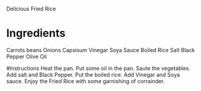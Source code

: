 Delicious Fried Rice

# Ingredients
Carrots
beans
Onions
Capsisum
Vinegar
Soya Sauce
Boiled Rice
Salt
Black Pepper
Olive Oil


#Instructions
Heat the pan. 
Put some oil in the pan. 
Saute the vegetables. 
Add salt and Black Pepper.
Put the boiled rice.
Add Vinegar and Soya sauce.
Enjoy the Fried Rice with some garnishing of corrainder.
